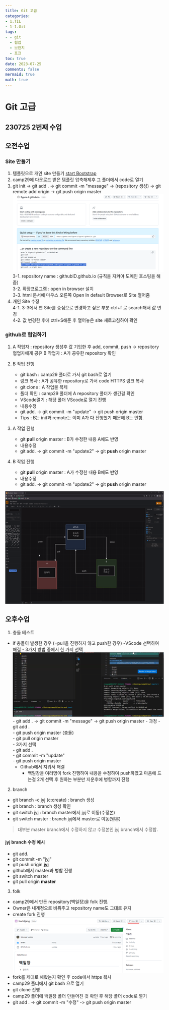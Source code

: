 ```yaml
---
title: Git 고급
categories:
- 1.TIL
- 1-1.Git
tags:
- - git
  - 협업
  - 브랜치
  - 포크
toc: true
date: 2023-07-25
comments: false
mermaid: true
math: true
---
```

# Git 고급

## 230725 2번째 수업
## 오전수업
### Site 만들기
1. 템플릿으로 개인 site 만들기 [start Bootstrap](https://startbootstrap.com/theme/personal)
2. camp29에 다운로드 받은 템플릿 압축해제후 그 폴더에서 code로 열기
3. git init -> git add . -> git commit -m "message" -> (repository 생성) -> git remote add origin <remote url> -> git push origin master
![remote_url](/assets/images/posts_img/git-고급/remote_url.png)
    3-1. repository name : githubID.github.io (규칙을 지켜야 도메인 호스팅을 해줌)   
    3-2. 확장프로그램 : open in browser 설치   
    3-3. html 문서에 마우스 오른쪽 Open In default Browser로 Site 열어줌
4. 개인 Site 수정   
    4-1. 3-3에서 연 Site를 중심으로 변경하고 싶은 부분 ctrl+f 로 search해서 값 변경   
    4-2. 값 변경한 후에 ctrl+S해준 후 열어놓은 site 새로고침하여 확인

### github로 협업하기
1. A 작업자 : repository 생성후 값 기입한 후 add, commit, push -> repository 협업자에게 공유
   B 작업자 : A가 공유한 repository 확인

2. B 작업 진행
    - git bash : camp29 폴더로 가서 git bash로 열기
    - 링크 복사 : A가 공유한 repository로 가서 code HTTPS 링크 복사
    - git clone <HTTPS url> : A 작업물 복제
    - 폴더 확인 : camp29 폴더에 A repository 폴더가 생긴걸 확인
    - VScode열기 : 해당 폴더 VScode로 열기 진행
    - 내용수정
    - git add. -> git commit -m "update" -> git push origin master
    - Tips : B는 init과 remote는 이미 A가 다 진행했기 때문에 B는 안함.

3. A 작업 진행
    - git **pull** origin master : B가 수정한 내용 A에도 반영
    - 내용수정
    - git add. -> git commit -m "update2" -> git **push** origin master

4. B 작업 진행
    - git **pull** origin master : A가 수정한 내용 B에도 반영
    - 내용수정
    - git add. -> git commit -m "update2" -> git **push** origin master

![협업](/assets/images/posts_img/git-고급/협업관련.png)

## 오후수업

1. 충돌 테스트

- if 충돌이 발생한 경우 (=pull을 진행하지 않고 push한 경우)
    -VScode 선택하여 해결
        - 3가지 방법 중에서 한 가지 선택
        ![충돌해결](/assets/images/posts_img/git-고급/3가지선택.png)
        - git add . -> git commit -m "message" -> git push origin master
        - 과정
            - git add .   
            - git push origin master (충돌)    
            - git pull origin master   
            - 3가지 선택   
            - git add .   
            - git commit -m "update"   
            - git push origin master
    - Github에서 지워서 해결
        - 백일장을 여러명이 fork 진행하여 내용을 수정하여 push하였고 마음에 드는걸 2개 선택 후 원하는 부분만 지운후에 병합까지 진행

2. branch
- git branch -c jyj (c:create) : branch 생성
- git branch : branch 생성 확인
- git switch jyj : branch master에서 jyj로 이동(수정본)
- git switch master : branch jyj에서 master로 이동(원본)
> 대부분 master branch에서 수정하지 않고 수정본인 jyj branch에서 수정함.

#### jyj branch 수정 예시   
- git add.   
- git commit -m "jyj"   
- git push origin **jyj**
- github에서 master과 병합 진행
- git switch master
- git pull origin **master**


3. folk
- camp29에서 만든 repository(백일장)을 folk 진행.
- Owner은 내계정으로 바꿔주고 repository name도 그대로 유지
- create fork 진행
![fork](/assets/images/posts_img/git-고급/fork.png)
- fork를 제대로 해왔는지 확인 후 code에서 https 복사
- camp29 폴더에서 git bash 으로 열기
- git clone <https url> 진행
- camp29 폴더에 백일장 폴더 만들어진 것 확인 후 해당 폴더 code로 열기
- git add . -> git commit -m "수정" -> git push origin master